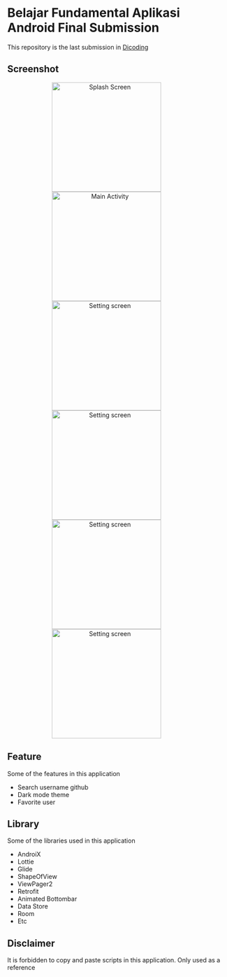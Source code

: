 # Belajar Fundamental Aplikasi Android Final Submission

This repository is the last submission in [Dicoding](https://www.dicoding.com/academies/14)

## Screenshot
<p align="center">
  <img src="/Screenshot/Splashscreen.jpg"
        alt="Splash Screen"    
        style="margin-right: 50px;"    
        width="250" />
  <img src="/Screenshot/Home.jpg"
        alt="Main Activity"    
        style="margin-right: 50px;"    
        width="250" />
  <img src="/Screenshot/Search.jpg"
        alt="Setting screen"    
        style="margin-right: 50px;"    
        width="250" />
  <img src="/Screenshot/Favorite.jpg"
        alt="Setting screen"    
        style="margin-right: 50px;"    
        width="250" />
  <img src="/Screenshot/Setting.jpg"
        alt="Setting screen"    
        style="margin-right: 50px;"    
        width="250" />
  <img src="/Screenshot/Detail.jpg"
        alt="Setting screen"    
        style="margin-right: 50px;"    
        width="250" />
</p>

## Feature 
Some of the features in this application
- Search username github
- Dark mode theme
- Favorite user 

## Library 
Some of the libraries used in this application
- AndroiX
- Lottie
- Glide
- ShapeOfView
- ViewPager2
- Retrofit
- Animated Bottombar
- Data Store
- Room
- Etc

## Disclaimer 
It is forbidden to copy and paste scripts in this application. Only used as a reference
